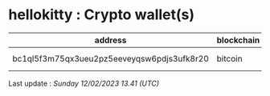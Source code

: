 # hellokitty : Crypto wallet(s)

| address | blockchain | Balance |
|---|---|---|
| bc1ql5f3m75qx3ueu2pz5eeveyqsw6pdjs3ufk8r20 | bitcoin | $ 1072689 |

Last update : _Sunday 12/02/2023 13.41 (UTC)_

